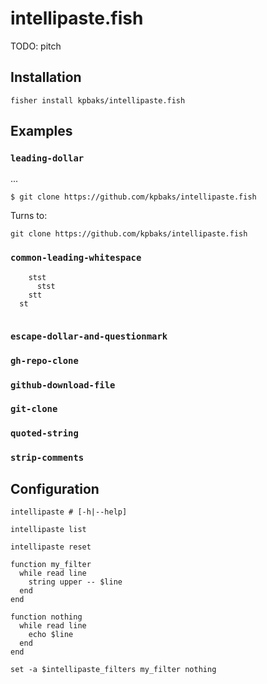 # intellipaste.fish

TODO: pitch

## Installation
```fish
fisher install kpbaks/intellipaste.fish
```

## Examples

### `leading-dollar`

...

```fish
$ git clone https://github.com/kpbaks/intellipaste.fish
```

Turns to:

```fish
git clone https://github.com/kpbaks/intellipaste.fish
```

### `common-leading-whitespace`

```fish
    stst
      stst
    stt
  st
```

```fish

```

### `escape-dollar-and-questionmark`

### `gh-repo-clone`


### `github-download-file`

### `git-clone`


### `quoted-string`

### `strip-comments`


## Configuration


```fish
intellipaste # [-h|--help]

intellipaste list

intellipaste reset

function my_filter
  while read line
    string upper -- $line
  end
end

function nothing
  while read line
    echo $line
  end
end

set -a $intellipaste_filters my_filter nothing
```
